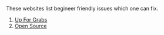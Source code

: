 These websites list begineer friendly issues which one can fix.

1. [Up For Grabs](http://up-for-grabs.net/#/)
2. [Open Source](https://open-source.now.sh/)

